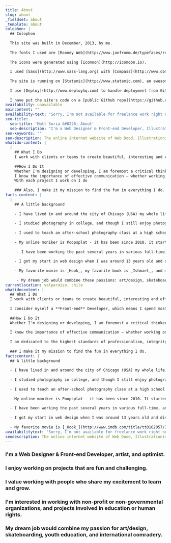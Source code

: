 ```yaml
---
title: About
slug: about
_fieldset: about
_template: about
colophon: |
  ## Colophon
  
  This site was built in December, 2013, by me.
  
  The fonts I used are [Rooney Web](http://www.janfromm.de/typefaces/rooney/web/) and [Europa](http://www.europatype.com/articledetail/17), and are hosted with [Typekit](https://typekit.com/).
  
  The icons were generated using [Icomoon](http://icomoon.io).
  
  I used [Sass](http://www.sass-lang.org) with [Compass](http://www.compass-style.org) to pre-process my css, and coded in [Sublime Text 3](http://www.sublimetext.com).
  
  The site is running on [Statamic](http://www.statamic.com), an awesome, dynamic flat-file CMS built on PHP.
  
  I use [Deploy](http://www.deployhq.com) to handle deployment from Github.
  
  I have put the site's code on a [public Github repo](https://github.com/poopsplat/mattsoria), so feel free to take a look, and make suggestions.
availability: unavailable
maincontent: ""
availability-text: "Sorry, I'm not available for freelance work right now!"
seo-title:
  seo-title: 'Matt Soria &#8226; About'
  seo-description: "I'm a Web Designer & Front-end Developer, Illustrator, and Photographer from Chicago, IL, living and working in Valparaiso, Chile."
seo-keywords: ""
seo-description: The online internet website of Web Dood, Illustrationist, and Happy Person, Matt Soria.
whatido-content: |
  |
    ## What I Do
    I work with clients or teams to create beautiful, interesting and effective designs for the web, and build those designs on top of a solid (but responsive) foundation of scalable, semantic, and [future-friendly](http://futurefriendlyweb.com/thinking.html) code.
  
    ##How I Do It
    Whether I'm designing or developing, I am foremost a critical thinker, and approach every project with an open mind and the drive to get the very best results. I don't pretend to know everything, and indeed believe that my willingness to explore new and unknown concepts is one of my greatest strengths. To me, every project is a new opportunity to learn, and improve my craft.
    I know the importance of effective communication — whether working on a team, or one-on-one with a client — and I value it as much as you do. Honesty is my priority when it comes to building a relationship with anyone I work with. I like to operate with complete transparency, so we can trust that we are always on the same page.
    With each project I work on I do
  
    ### Also, I make it my mission to find the fun in everything I do.
facts-content: |
  |
    ## A little background
  
    - I have lived in and around the city of Chicago (USA) my whole life, until I moved to Valparaiso, Chile in July of 2013 - where I'm currently living and working. I made a blog called Permiso Valparaiso that I occasionally update with photos, and thoughts about my experiences here.
  
    - I studied photography in college, and though I still enjoy photography, I'm not pursing a career in it.
  
    - I used to teach an after-school photography class at a high school in Chicago.
  
    - My online moniker is Poopsplat - it has been since 2010. It started out just as a silly name when I created my first blog at Poopsplat.com (on hiatus), and it just stuck. Friends call me "Poops", "Poopers" or "Poopies".
  
     - I have been working the past several years in various full-time, and contract positions as a Web Designer/Front-end Developer, as well as freelancing - which I still do occasionally.
  
    - I got my start in web design when I was around 13 years old and discovered Yahoo Geocities, where I made many sites for my friends and I to post pictures and videos of us skateboarding.
  
    - My favorite movie is _Hook_, my favorite book is _Ishmael_, and my favorite day is Halloween.
  
     - My dream job would combine these passions: art/design, skateboarding, youth education, international comradery
currentlocation: valparaiso, chile
whatidocontent: |
  ## What I Do
  I work with clients or teams to create beautiful, interesting and effective designs for the web, and build those designs on top of a solid (but responsive) foundation of scalable, semantic, and [future-friendly](http://futurefriendlyweb.com/thinking.html) code. With every project I work on I make it a priority to spend time with [performance](https://developers.google.com/speed/docs/best-practices/rules_intro) and [accessibility](http://a11yproject.com/) optimization.
  
  I consider myself a **Front-end** Developer, which means I spend most of my time writing in **HTML**, **CSS** (Sass actually), and **JavaScript** (jQuery is my flavor), but I also spend a bit of time working with **PHP**. A website will get really stale, really fast if you can't edit or add to it, so I build sites for **content management systems** (CMS) like [WordPress](http://wordpress.org), [Statamic](http://statamic.com), and [Perch](http://grabaperch.com), which are my current favorites, but I will work with any CMS that best fits your project's needs.
  
  ##How I Do It
  Whether I'm designing or developing, I am foremost a critical thinker, and approach every project with an open mind and the drive to get the very best results. I don't pretend to know everything, and indeed believe that my willingness to explore new and unknown concepts is one of my greatest strengths. To me, every project is a new opportunity to learn, and improve my craft.
  
  I know the importance of effective communication — whether working on a team, or one-on-one with a client — and I value it as much as you do. Honesty is my priority when it comes to building a relationship with anyone I work with. I like to operate with complete transparency, so we can trust that we are always on the same page.
  
  I am dedicated to the highest standards of professionalism, integrity, and competence and promise to uphold the spirit and letter of the [Code of Professional Conduct](http://designproacademy.org/code-of-professional-conduct.html).
  
  ### I make it my mission to find the fun in everything I do.
factscontent: |
  ## A little background
  
  - I have lived in and around the city of Chicago (USA) my whole life, until I moved to Valparaiso, Chile in July of 2013 - where I'm currently living and working. I made a blog called [Permiso Valparaiso](http://permisovalparaiso.com) that I occasionally update with photos, and thoughts about my experiences here.
  
  - I studied photography in college, and though I still enjoy photography, I'm not pursing a career in it.
  
  - I used to teach an after-school photography class at a high school in Chicago.
  
  - My online moniker is Poopsplat - it has been since 2010. It started out just as a silly name when I created my first blog at Poopsplat.com (on hiatus), and it just stuck. Friends call me "Poops", "Poopers" or "Poopies".
  
  - I have been working the past several years in various full-time, and contract positions as a Web Designer/Front-end Developer, as well as freelancing - which I still do occasionally.
  
  - I got my start in web design when I was around 13 years old and discovered Yahoo Geocities, where I made many sites for my friends and I to post pictures and videos of us skateboarding.
  
  - My favorite movie is [_Hook_](http://www.imdb.com/title/tt0102057/), my favorite book is [_Ishmael_](http://en.wikipedia.org/wiki/Ishmael_%28novel%29), and my favorite day is Halloween.
availabilitytext: "Sorry, I'm not available for freelance work right now!"
seodescription: The online internet website of Web Dood, Illustrationist, and Happy Person, Matt Soria.
---
```

### I'm a Web Designer & Front-end Developer, artist, and **optimist**.
### I enjoy working on projects that are **fun** and **challenging**.
### I value working with people who share my excitement to **learn** and **grow**.
### I'm interested in working with **non-profit** or **non-governmental organizations**, and projects involved in **education** or **human rights**.
### My dream job would combine my passion for art/design, skateboarding, youth education, and **international comradery**.